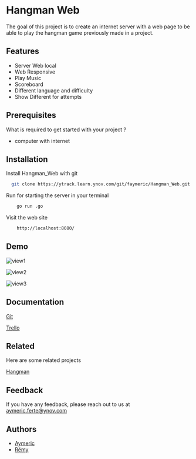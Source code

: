
# Hangman Web

The goal of this project is to create an internet server with a web page to be able to play the hangman game previously made in a project.
## Features

- Server Web local
- Web Responsive 
- Play Music
- Scoreboard
- Different language and difficulty
- Show Different for attempts


## Prerequisites

What is required to get started with your project ?
- computer with internet 
## Installation

Install Hangman_Web with git

```bash
  git clone https://ytrack.learn.ynov.com/git/faymeric/Hangman_Web.git
```
Run for starting the server in your terminal

```bash
    go run .go
```
Visit the web site
```bash
    http://localhost:8080/
```    
## Demo



![view1](https://i.giphy.com/media/v1.Y2lkPTc5MGI3NjExYm9id2Jsbm9lcmlnb25yNWgxMjVjcW9ndDR4aHdja3U1ZHF1cGRoYiZlcD12MV9pbnRlcm5hbF9naWZfYnlfaWQmY3Q9Zw/zqYFyqsszKQZA92XqJ/giphy.gif)

![view2](https://i.giphy.com/media/v1.Y2lkPTc5MGI3NjExcXV2M3ljc2N0ZjdtdDFrM3NkenEyNmpsMHJvYXVtOWxvMzRla2NnYiZlcD12MV9pbnRlcm5hbF9naWZfYnlfaWQmY3Q9Zw/2cjQU5U0HnDRJucchX/giphy.gif)

![view3](https://i.giphy.com/media/v1.Y2lkPTc5MGI3NjExY3Zic2Z1MnlvNHh3cHgxcHR3dnd6Z24zbWV2YTdpYmZycjl3bWJ3eSZlcD12MV9pbnRlcm5hbF9naWZfYnlfaWQmY3Q9Zw/zWwmPMhcLWixIhQ88T/giphy.gif)
## Documentation

[Git](https://ytrack.learn.ynov.com/git/faymeric/Hangman_Web)

[Trello](https://trello.com/invite/b/673b3591cefe435392fb5689/ATTI5bccfe2e55385f16b1c2b17af35d86c2C4F687E7/hangmanweb)

## Related

Here are some related projects

[Hangman](https://ytrack.learn.ynov.com/git/boremy/hangman.git)


## Feedback

If you have any feedback, please reach out to us at aymeric.ferte@ynov.com

## Authors

- [Aymeric](https://ytrack.learn.ynov.com/git/faymeric)
- [Rémy](https://ytrack.learn.ynov.com/git/boremy)

